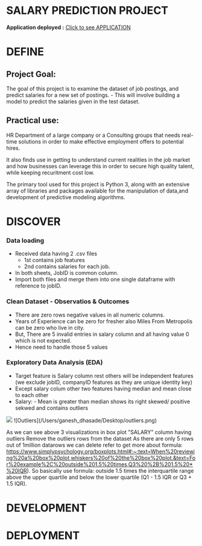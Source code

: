 # SALARY PREDICTION PROJECT 

**Application deployed :** [Click to see APPLICATION ](https://salarypredictionapplication.herokuapp.com/ "Application")

# DEFINE

## Project Goal:
The goal of this project is to examine the dataset of job postings, and predict salaries for a new set of postings. - This will involve building a model to predict the salaries given in the test dataset.

##  Practical use:
HR Department of a large company or a Consulting groups that needs real-time solutions in order to make effective employment offers to potential hires.

It also finds use in getting to understand current realities in the job market and how businesses can leverage this in order to secure high quality talent, while keeping recuritment cost low.

The primary tool used for this project is Python 3, along with an extensive array of libraries and packages available for the manipulation of data,and development of predictive modeling algorithms.

# DISCOVER

### Data loading
- Received data having 2 .csv files
    - 1st contains job features
    - 2nd contains salaries for each job.
- In both sheets, JobID is common column.
- Import both files and merge them into one single dataframe with reference to jobID.

### Clean Dataset - Observatios & Outcomes
- There are zero rows negative values in all numeric columns.
- Years of Experience can be zero for fresher also Miles From Metropolis can be zero who live in city.
- But, There are 5 invalid entries in salary column and all having value 0 which is not expected.
- Hence need to handle those 5 values

### Exploratory Data Analysis (EDA)
- Target feature is Salary column rest others will be independent features (we exclude jobID, companyID features as they are unique identity key)
- Except salary colum other two features having median and mean close to each other
- Salary:
        - Mean is greater than median shows its right skewed/ positive sekwed and contains outliers

<img src="/Users/ganesh_dhasade/Desktop/outliers.png">
![Outliers](/Users/ganesh_dhasade/Desktop/outliers.png)


As we can see above 3 visualizations in box plot "SALARY" column having outliers
Remove the outliers rows from the dataset
As there are only 5 rows out of 1million datarows we can delete
refer to get more about formula: https://www.simplypsychology.org/boxplots.html#:~:text=When%20reviewing%20a%20box%20plot,whiskers%20of%20the%20box%20plot.&text=For%20example%2C%20outside%201.5%20times,Q3%20%2B%201.5%20*%20IQR).
So basically use formula:
outside 1.5 times the interquartile range above the upper quartile and
below the lower quartile (Q1 - 1.5 IQR or Q3 + 1.5 IQR).

# DEVELOPMENT

# DEPLOYMENT